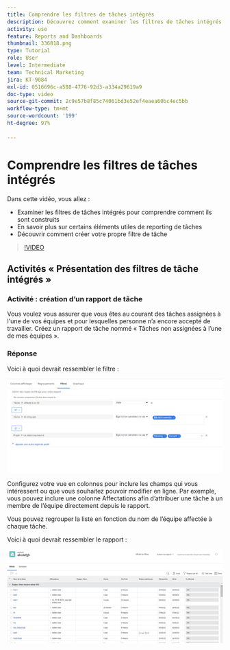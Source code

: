 ```yaml
---
title: Comprendre les filtres de tâches intégrés
description: Découvrez comment examiner les filtres de tâches intégrés pour comprendre comment ils sont construits et créer votre propre filtre de tâches dans Workfront.
activity: use
feature: Reports and Dashboards
thumbnail: 336818.png
type: Tutorial
role: User
level: Intermediate
team: Technical Marketing
jira: KT-9084
exl-id: 0516696c-a588-4776-92d3-a334a29619a9
doc-type: video
source-git-commit: 2c9e57b8f85c74061bd3e52ef4eaea60bc4ec5bb
workflow-type: tm+mt
source-wordcount: '199'
ht-degree: 97%

---
```


# Comprendre les filtres de tâches intégrés

Dans cette vidéo, vous allez :

* Examiner les filtres de tâches intégrés pour comprendre comment ils sont construits
* En savoir plus sur certains éléments utiles de reporting de tâches
* Découvrir comment créer votre propre filtre de tâche

>[!VIDEO](https://video.tv.adobe.com/v/336818/?quality=12&learn=on)

## Activités « Présentation des filtres de tâche intégrés »


### Activité : création d’un rapport de tâche

Vous voulez vous assurer que vous êtes au courant des tâches assignées à l&#39;une de vos équipes et pour lesquelles personne n’a encore accepté de travailler. Créez un rapport de tâche nommé « Tâches non assignées à l’une de mes équipes ».

### Réponse

Voici à quoi devrait ressembler le filtre :

![Image de l’écran de création d’un filtre de tâche](assets/opening-built-in-task-filters-1.png)

Configurez votre vue en colonnes pour inclure les champs qui vous intéressent ou que vous souhaitez pouvoir modifier en ligne. Par exemple, vous pouvez inclure une colonne Affectations afin d’attribuer une tâche à un membre de l’équipe directement depuis le rapport.

Vous pouvez regrouper la liste en fonction du nom de l’équipe affectée à chaque tâche.

Voici à quoi devrait ressembler le rapport :

![Image d’un rapport de tâche](assets/opening-built-in-task-filters-2.png)
